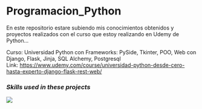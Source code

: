 # Programacion_Python

En este repositorio estare subiendo mis conocimientos obtenidos y proyectos realizados con el curso que estoy realizando en Udemy de Python...

Curso: Universidad Python con Frameworks: PySide, Tkinter, POO, Web con Django, Flask, Jinja, SQL Alchemy, Postgresql                                                    
Link: https://www.udemy.com/course/universidad-python-desde-cero-hasta-experto-django-flask-rest-web/

### <i><b>Skills used in these projects</b></i>
<p align="left">
  <a href="https://skillicons.dev">
    <img src="https://skillicons.dev/icons?i=html,css,python,django,flask,jinja,postgresql&perline=14" />
  </a>
</p>


